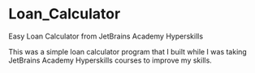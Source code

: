 # Loan_Calculator
Easy Loan Calculator from JetBrains Academy Hyperskills


This was a simple loan calculator program that I built while I was taking JetBrains Academy Hyperskills courses to improve my skills.
